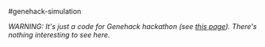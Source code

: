 #genehack-simulation

*WARNING: It's just a code for Genehack hackathon (see [this page](http://genehack.ru/
"genehack — bioinformatics hackathon")). There's nothing interesting to see
here.*